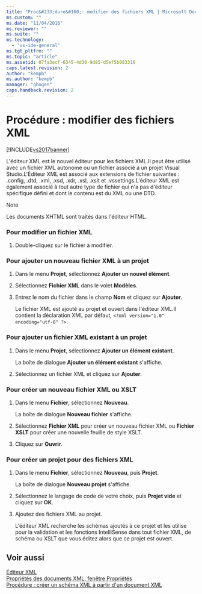 ```yaml
---
title: "Proc&#233;dure&#160;: modifier des fichiers XML | Microsoft Docs"
ms.custom: ""
ms.date: "11/04/2016"
ms.reviewer: ""
ms.suite: ""
ms.technology: 
  - "vs-ide-general"
ms.tgt_pltfrm: ""
ms.topic: "article"
ms.assetid: 07fa3ecf-6345-4d30-9d85-d5ef5b083319
caps.latest.revision: 2
author: "kempb"
ms.author: "kempb"
manager: "ghogen"
caps.handback.revision: 2
---
```

# Proc&#233;dure&#160;: modifier des fichiers XML
[!INCLUDE[vs2017banner](../code-quality/includes/vs2017banner.md)]

L'éditeur XML est le nouvel éditeur pour les fichiers XML.Il peut être utilisé avec un fichier XML autonome ou un fichier associé à un projet Visual Studio.L'Éditeur XML est associé aux extensions de fichier suivantes : .config, .dtd, .xml, .xsd, .xdr, .xsl, .xslt et .vssettings.L'éditeur XML est également associé à tout autre type de fichier qui n'a pas d'éditeur spécifique défini et dont le contenu est du XML ou une DTD.  
  
> [!NOTE]
>  Les documents XHTML sont traités dans l'éditeur HTML.  
  
### Pour modifier un fichier XML  
  
1.  Double\-cliquez sur le fichier à modifier.  
  
### Pour ajouter un nouveau fichier XML à un projet  
  
1.  Dans le menu **Projet**, sélectionnez **Ajouter un nouvel élément**.  
  
2.  Sélectionnez **Fichier XML** dans le volet **Modèles**.  
  
3.  Entrez le nom du fichier dans le champ **Nom** et cliquez sur **Ajouter**.  
  
     Le fichier XML est ajouté au projet et ouvert dans l'éditeur XML.Il contient la déclaration XML par défaut, `<?xml version="1.0" encoding="utf-8" ?>`.  
  
### Pour ajouter un fichier XML existant à un projet  
  
1.  Dans le menu **Projet**, sélectionnez **Ajouter un élément existant**.  
  
     La boîte de dialogue **Ajouter un élément existant** s'affiche.  
  
2.  Sélectionnez un fichier XML et cliquez sur **Ajouter**.  
  
### Pour créer un nouveau fichier XML ou XSLT  
  
1.  Dans le menu **Fichier**, sélectionnez **Nouveau**.  
  
     La boîte de dialogue **Nouveau fichier** s'affiche.  
  
2.  Sélectionnez **Fichier XML** pour créer un nouveau fichier XML ou **Fichier XSLT** pour créer une nouvelle feuille de style XSLT.  
  
3.  Cliquez sur **Ouvrir**.  
  
### Pour créer un projet pour des fichiers XML  
  
1.  Dans le menu **Fichier**, sélectionnez **Nouveau**, puis **Projet**.  
  
     La boîte de dialogue **Nouveau projet** s'affiche.  
  
2.  Sélectionnez le langage de code de votre choix, puis **Projet vide** et cliquez sur **OK**.  
  
3.  Ajoutez des fichiers XML au projet.  
  
     L'éditeur XML recherche les schémas ajoutés à ce projet et les utilise pour la validation et les fonctions IntelliSense dans tout fichier XML, de schéma ou XSLT que vous éditez alors que ce projet est ouvert.  
  
## Voir aussi  
 [Éditeur XML](../xml-tools/xml-editor.md)   
 [Propriétés des documents XML, fenêtre Propriétés](../xml-tools/xml-document-properties-properties-window.md)   
 [Procédure : créer un schéma XML à partir d'un document XML](../xml-tools/how-to-create-an-xml-schema-from-an-xml-document.md)